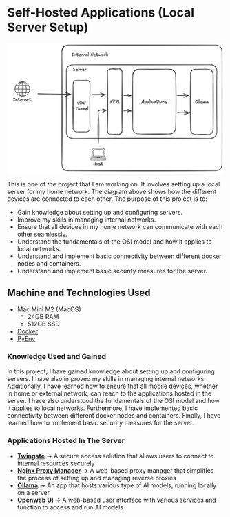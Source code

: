 
# Self-Hosted Applications (Local Server Setup)

![Internal Network Diagram](./assets/images/internal-network.png)

This is one of the project that I am working on. It involves setting up a local server for my home network. The diagram above shows how the different devices are connected to each other. The purpose of this project is to:

- Gain knowledge about setting up and configuring servers.
- Improve my skills in managing internal networks.
- Ensure that all devices in my home network can communicate with each other seamlessly.
- Understand the fundamentals of the OSI model and how it applies to local networks.
- Understand and implement basic connectivity between different docker nodes and containers.
- Understand and implement basic security measures for the server.

## Machine and Technologies Used

- Mac Mini M2 (MacOS)
  - 24GB RAM
  - 512GB SSD 
- [Docker](../setting_up/docker.md)
- [PyEnv](../setting_up/pyenv.md)


### Knowledge Used and Gained

In this project, I have gained knowledge about setting up and configuring servers. I have also improved my skills in managing internal networks. Additionally, I have learned how to ensure that all mobile devices, whether in home or external network, can reach to the applications hosted in the server. I have also understood the fundamentals of the OSI model and how it applies to local networks. Furthermore, I have implemented basic connectivity between different docker nodes and containers. Finally, I have learned how to implement basic security measures for the server.

### Applications Hosted In The Server

- [**Twingate**](twingate.md) -> A secure access solution that allows users to connect to internal resources securely
- [**Nginx Proxy Manager**](npm.md) -> A web-based proxy manager that simplifies the process of setting up and managing reverse proxies
- [**Ollama**](ollama.md) -> An app that hosts various type of AI models, running locally on a server
- [**Openweb UI**](openwebui.md) -> A web-based user interface with various services and function to access and run AI models